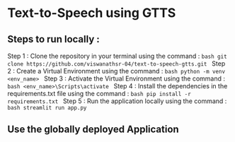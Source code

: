 # Text-to-Speech using GTTS

## Steps to run locally :

Step 1 : Clone the repository in your terminal using the command :
        ```bash
        git clone https://github.com/viswanathsr-04/text-to-speech-gtts.git
        ```
Step 2 : Create a Virtual Environment using the command : 
        ```bash
        python -m venv <env_name>
        ```
Step 3 : Activate the Virtual Environment using the command :
        ```bash
        <env_name>\Scripts\activate
        ```
Step 4 : Install the dependencies in the requirements.txt file using the command :
        ```bash
        pip install -r requirements.txt
        ```
Step 5 : Run the application locally using the command :
        ```bash
        streamlit run app.py
        ```

## Use the globally deployed Application
